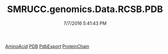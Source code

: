 ﻿---
title: SMRUCC.genomics.Data.RCSB.PDB
date: 7/7/2016 5:41:43 PM
---

[AminoAcid](T-SMRUCC.genomics.Data.RCSB.PDB.AminoAcid.html)
[PDB](T-SMRUCC.genomics.Data.RCSB.PDB.PDB.html)
[PdbExport](T-SMRUCC.genomics.Data.RCSB.PDB.PdbExport.html)
[ProteinChain](T-SMRUCC.genomics.Data.RCSB.PDB.ProteinChain.html)
